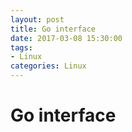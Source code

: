 ```yaml
---
layout: post
title: Go interface
date: 2017-03-08 15:30:00
tags:
- Linux
categories: Linux
---
```


# Go interface


